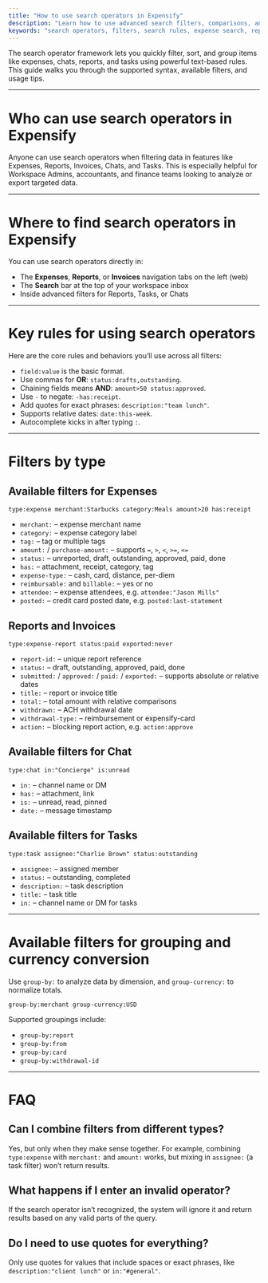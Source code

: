 ```yaml
---
title: "How to use search operators in Expensify"
description: "Learn how to use advanced search filters, comparisons, and groupings to find exactly what you need across expenses, chats, reports, and more."
keywords: "search operators, filters, search rules, expense search, report search, chat filters, advanced search, group-by, search syntax"
---
```


<div id="new-expensify" markdown="1">

The search operator framework lets you quickly filter, sort, and group items like expenses, chats, reports, and tasks using powerful text-based rules. This guide walks you through the supported syntax, available filters, and usage tips.

---

# Who can use search operators in Expensify

Anyone can use search operators when filtering data in features like Expenses, Reports, Invoices, Chats, and Tasks. This is especially helpful for Workspace Admins, accountants, and finance teams looking to analyze or export targeted data.

---

# Where to find search operators in Expensify

You can use search operators directly in:

* The **Expenses**, **Reports**, or **Invoices** navigation tabs on the left (web)
* The **Search** bar at the top of your workspace inbox
* Inside advanced filters for Reports, Tasks, or Chats

---

# Key rules for using search operators

Here are the core rules and behaviors you’ll use across all filters:

* `field:value` is the basic format.
* Use commas for **OR**: `status:drafts,outstanding`.
* Chaining fields means **AND**: `amount>50 status:approved`.
* Use `-` to negate: `-has:receipt`.
* Add quotes for exact phrases: `description:"team lunch"`.
* Supports relative dates: `date:this-week`.
* Autocomplete kicks in after typing `:`.

---

# Filters by type

## Available filters for Expenses

```
type:expense merchant:Starbucks category:Meals amount>20 has:receipt
```

* `merchant:` – expense merchant name
* `category:` – expense category label
* `tag:` – tag or multiple tags
* `amount:` / `purchase-amount:` – supports `=`, `>`, `<`, `>=`, `<=`
* `status:` – unreported, draft, outstanding, approved, paid, done
* `has:` – attachment, receipt, category, tag
* `expense-type:` – cash, card, distance, per-diem
* `reimbursable:` and `billable:` – yes or no
* `attendee:` – expense attendees, e.g. `attendee:"Jason Mills"`
* `posted:` – credit card posted date, e.g. `posted:last-statement`

## Reports and Invoices

```
type:expense-report status:paid exported:never
```

* `report-id:` – unique report reference
* `status:` – draft, outstanding, approved, paid, done
* `submitted:` / `approved:` / `paid:` / `exported:` – supports absolute or relative dates
* `title:` – report or invoice title
* `total:` – total amount with relative comparisons
* `withdrawn:` – ACH withdrawal date
* `withdrawal-type:` – reimbursement or expensify-card
* `action:` – blocking report action, e.g. `action:approve`

## Available filters for Chat

```
type:chat in:"Concierge" is:unread
```

* `in:` – channel name or DM
* `has:` – attachment, link
* `is:` – unread, read, pinned
* `date:` – message timestamp

## Available filters for Tasks

```
type:task assignee:"Charlie Brown" status:outstanding
```

* `assignee:` – assigned member
* `status:` – outstanding, completed
* `description:` – task description
* `title:` – task title
* `in:` – channel name or DM for tasks

---

# Available filters for grouping and currency conversion

Use `group-by:` to analyze data by dimension, and `group-currency:` to normalize totals.

```
group-by:merchant group-currency:USD
```

Supported groupings include:

* `group-by:report`
* `group-by:from`
* `group-by:card`
* `group-by:withdrawal-id`

---

# FAQ

## Can I combine filters from different types?

Yes, but only when they make sense together. For example, combining `type:expense` with `merchant:` and `amount:` works, but mixing in `assignee:` (a task filter) won’t return results.

## What happens if I enter an invalid operator?

If the search operator isn’t recognized, the system will ignore it and return results based on any valid parts of the query.

## Do I need to use quotes for everything?

Only use quotes for values that include spaces or exact phrases, like `description:"client lunch"` or `in:"#general"`.

</div>
